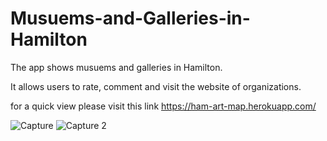 # Musuems-and-Galleries-in-Hamilton

The app shows musuems and galleries in Hamilton.

It allows users to rate, comment and visit the website of organizations.

for a quick view please visit this link https://ham-art-map.herokuapp.com/

![Capture](https://user-images.githubusercontent.com/62397382/116120936-169eba00-a68e-11eb-9cd8-4a8f59b05d82.PNG)
![Capture 2](https://user-images.githubusercontent.com/62397382/116120940-17cfe700-a68e-11eb-9802-323df339100c.PNG)


